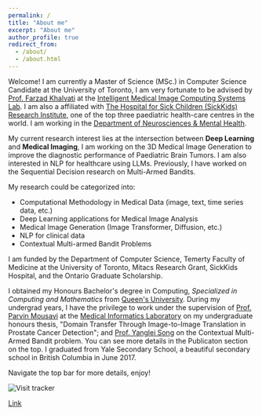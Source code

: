 ```yaml
---
permalink: /
title: "About me"
excerpt: "About me"
author_profile: true
redirect_from: 
  - /about/
  - /about.html
---
```


Welcome! I am currently a Master of Science (MSc.) in Computer Science Candidate at the University of Toronto, I am very fortunate to be advised by [Prof. Farzad Khalvati](https://medical-imaging.utoronto.ca/faculty/farzad-khalvati) at the [Intelligent Medical Image Computing Systems Lab](https://imics.ca/). I am also a affiliated with [The Hospital for Sick Children (SickKids) Research Institute](https://www.sickkids.ca/en/research/about-research-institute/), one of the top three paediatric health-care centres in the world. I am working in the [Department of Neurosciences & Mental Health](https://www.sickkids.ca/en/research/research-programs/neurosciences-mental-health/).

My current research interest lies at the intersection between **Deep Learning** and **Medical Imaging**, I am working on the 3D Medical Image Generation to improve the diagnostic performance of Paediatric Brain Tumors. I am also interested in NLP for healthcare using LLMs. Previously, I have worked on the Sequential Decision research on Multi-Armed Bandits.

My research could be categorized into:
  - Computational Methodology in Medical Data (image, text, time series data, etc.)
  - Deep Learning applications for Medical Image Analysis
  - Medical Image Generation (Image Transformer, Diffusion, etc.)
  - NLP for clinical data
  - Contextual Multi-armed Bandit Problems

I am funded by the Department of Computer Science, Temerty Faculty of Medicine at the University of Toronto, Mitacs Research Grant, SickKids Hospital, and the Ontario Graduate Scholarship.

I obtained my Honours Bachelor's degree in Computing, *Specialized in Computing and Mathematics* from [Queen's University](https://www.queensu.ca/). During my undergrad years, I have the privilege to work under the supervision of [Prof. Parvin Mousavi](https://www.cs.queensu.ca/people/Parvin/Mousavi) at the [Medical Informatics Laboratory](https://medi.cs.queensu.ca/) on my undergraduate honours thesis, "Domain Transfer Through Image-to-Image Translation in Prostate Cancer Detection"; and [Prof. Yanglei Song](https://sites.google.com/view/yangleisong) on the Contextual Multi-Armed Bandit problem. You can see more details in the Publicaton section on the top. I graduated from Yale Secondary School, a beautiful secondary school in British Columbia in June 2017.

Navigate the top bar for more details, enjoy!



![Visit tracker](https://clustrmaps.com/map_v2.png?d=J-NsD83hGHTyToBRLFxnexK8pRjz_RJvImjuuaTU6JE&cl=ffffff)

[Link](https://clustrmaps.com/site/1bo9o)